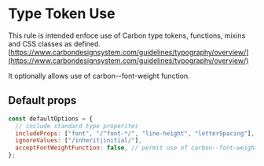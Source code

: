 # Type Token Use

This rule is intended enfoce use of Carbon type tokens, functions, mixins and CSS classes as defined. [https://www.carbondesignsystem.com/guidelines/typography/overview/](https://www.carbondesignsystem.com/guidelines/typography/overview/)

It optionally allows use of carbon--font-weight function.

## Default props

```js
const defaultOptions = {
  // include standard type properites
  includeProps: ["font", "/^font-*/", "line-height", "letterSpacing"],
  ignoreValues: ["/inherit|initial/"],
  acceptFontWeightFunction: false, // permit use of carbon--font-weight function
};
```
